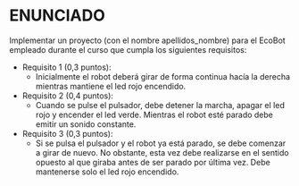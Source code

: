 # ENUNCIADO
Implementar un proyecto (con el nombre apellidos_nombre) para el EcoBot empleado durante el curso que cumpla los siguientes requisitos:
- Requisito 1 (0,3 puntos):
    - Inicialmente el robot deberá girar de forma continua hacía la derecha mientras mantiene el led rojo encendido.
- Requisito 2 (0,4 puntos):
    - Cuando se pulse el pulsador, debe detener la marcha, apagar el led rojo y encender el led
verde. Mientras el robot esté parado debe emitir un sonido constante.
- Requisito 3 (0,3 puntos):
    - Si se pulsa el pulsador y el robot ya está parado, se debe comenzar a girar de nuevo. No obstante, esta vez debe realizarse en el sentido opuesto al que giraba antes de ser parado por última vez. Debe mantenerse solo el led rojo encendido.
